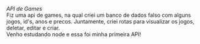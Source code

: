 *API de Games*</br>
Fiz uma api de games, na qual criei um banco de dados falso com alguns jogos, id's, anos e precos. Juntamente, criei rotas para visualizar os jogos, deletar, editar e criar. </br>
  Venho estudando node e essa foi minha primeira API!
